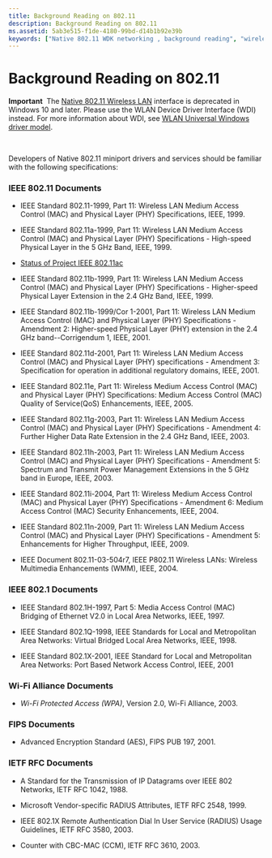 ```yaml
---
title: Background Reading on 802.11
description: Background Reading on 802.11
ms.assetid: 5ab3e515-f1de-4180-99bd-d14b1b92e39b
keywords: ["Native 802.11 WDK networking , background reading", "wireless LAN networks WDK , Native 802.11 background reading", "WLAN networks WDK , Native 802.11 background reading"]
---
```


# Background Reading on 802.11


**Important**  The [Native 802.11 Wireless LAN](native-802-11-wireless-lan4.md) interface is deprecated in Windows 10 and later. Please use the WLAN Device Driver Interface (WDI) instead. For more information about WDI, see [WLAN Universal Windows driver model](wifi-universal-driver-model.md).

 

Developers of Native 802.11 miniport drivers and services should be familiar with the following specifications:

### <a href="" id="ieee-802-11-documents"></a>IEEE 802.11 Documents

-   IEEE Standard 802.11-1999, Part 11: Wireless LAN Medium Access Control (MAC) and Physical Layer (PHY) Specifications, IEEE, 1999.

-   IEEE Standard 802.11a-1999, Part 11: Wireless LAN Medium Access Control (MAC) and Physical Layer (PHY) Specifications - High-speed Physical Layer in the 5 GHz Band, IEEE, 1999.

-   [Status of Project IEEE 802.11ac](http://www.ieee802.org/11/Reports/tgac_update.md)

-   IEEE Standard 802.11b-1999, Part 11: Wireless LAN Medium Access Control (MAC) and Physical Layer (PHY) Specifications - Higher-speed Physical Layer Extension in the 2.4 GHz Band, IEEE, 1999.

-   IEEE Standard 802.11b-1999/Cor 1-2001, Part 11: Wireless LAN Medium Access Control (MAC) and Physical Layer (PHY) Specifications - Amendment 2: Higher-speed Physical Layer (PHY) extension in the 2.4 GHz band--Corrigendum 1, IEEE, 2001.

-   IEEE Standard 802.11d-2001, Part 11: Wireless LAN Medium Access Control (MAC) and Physical Layer (PHY) specifications - Amendment 3: Specification for operation in additional regulatory domains, IEEE, 2001.

-   IEEE Standard 802.11e, Part 11: Wireless Medium Access Control (MAC) and Physical Layer (PHY) Specifications: Medium Access Control (MAC) Quality of Service(QoS) Enhancements, IEEE, 2005.

-   IEEE Standard 802.11g-2003, Part 11: Wireless LAN Medium Access Control (MAC) and Physical Layer (PHY) Specifications - Amendment 4: Further Higher Data Rate Extension in the 2.4 GHz Band, IEEE, 2003.

-   IEEE Standard 802.11h-2003, Part 11: Wireless LAN Medium Access Control (MAC) and Physical Layer (PHY) Specifications - Amendment 5: Spectrum and Transmit Power Management Extensions in the 5 GHz band in Europe, IEEE, 2003.

-   IEEE Standard 802.11i-2004, Part 11: Wireless Medium Access Control (MAC) and Physical Layer (PHY) Specifications - Amendment 6: Medium Access Control (MAC) Security Enhancements, IEEE, 2004.

-   IEEE Standard 802.11n-2009, Part 11: Wireless LAN Medium Access Control (MAC) and Physical Layer (PHY) Specifications - Amendment 5: Enhancements for Higher Throughput, IEEE, 2009.

-   IEEE Document 802.11-03-504r7, IEEE P802.11 Wireless LANs: Wireless Multimedia Enhancements (WMM), IEEE, 2004.

### <a href="" id="ieee-802-1-documents"></a>IEEE 802.1 Documents

-   IEEE Standard 802.1H-1997, Part 5: Media Access Control (MAC) Bridging of Ethernet V2.0 in Local Area Networks, IEEE, 1997.

-   IEEE Standard 802.1Q-1998, IEEE Standards for Local and Metropolitan Area Networks: Virtual Bridged Local Area Networks, IEEE, 1998.

-   IEEE Standard 802.1X-2001, IEEE Standard for Local and Metropolitan Area Networks: Port Based Network Access Control, IEEE, 2001

### Wi-Fi Alliance Documents

-   *Wi-Fi Protected Access (WPA)*, Version 2.0, Wi-Fi Alliance, 2003.

### FIPS Documents

-   Advanced Encryption Standard (AES), FIPS PUB 197, 2001.

### IETF RFC Documents

-   A Standard for the Transmission of IP Datagrams over IEEE 802 Networks, IETF RFC 1042, 1988.

-   Microsoft Vendor-specific RADIUS Attributes, IETF RFC 2548, 1999.

-   IEEE 802.1X Remote Authentication Dial In User Service (RADIUS) Usage Guidelines, IETF RFC 3580, 2003.

-   Counter with CBC-MAC (CCM), IETF RFC 3610, 2003.

 

 





